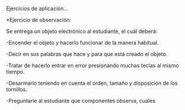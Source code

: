 Ejercicios de aplicación...

*Ejercicio de observación:

Se entrega un objeto electrónico al estudiante, el cuál deberá:

-Encender el objeto y hacerlo funcionar de la manera habitual.

-Decir en sus palabras que hace y para que está creado el objeto.

-Tratar de hacerlo entrar en error presionando muchas teclas al mismo tiempo.

-Desarmarlo teniendo en cuenta el orden, tamaño y disposición de los tornillos.

-Preguntarle al estudiante que componentes observa, cuales 

